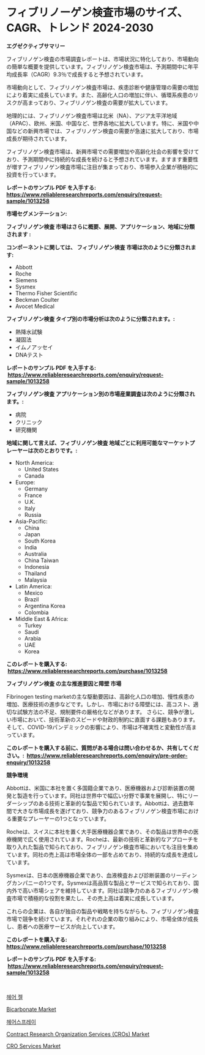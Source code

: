 <p><h1>フィブリノーゲン検査市場のサイズ、CAGR、トレンド 2024-2030</h1></p><p><strong>エグゼクティブサマリー</strong></p>
<p><p>フィブリノゲン検査の市場調査レポートは、市場状況に特化しており、市場動向の簡単な概要を提供しています。フィブリノゲン検査市場は、予測期間中に年平均成長率（CAGR）9.3％で成長すると予想されています。</p><p>市場動向として、フィブリノゲン検査市場は、疾患診断や健康管理の需要の増加により着実に成長しています。また、高齢化人口の増加に伴い、循環系疾患のリスクが高まっており、フィブリノゲン検査の需要が拡大しています。</p><p>地理的には、フィブリノゲン検査市場は北米（NA）、アジア太平洋地域（APAC）、欧州、米国、中国など、世界各地に拡大しています。特に、米国や中国などの新興市場では、フィブリノゲン検査の需要が急速に拡大しており、市場成長が期待されています。</p><p>フィブリノゲン検査市場は、新興市場での需要増加や高齢化社会の影響を受けており、予測期間中に持続的な成長を続けると予想されています。ますます重要性が増すフィブリノゲン検査市場に注目が集まっており、市場参入企業が積極的に投資を行っています。</p></p>
<p><strong>レポートのサンプル PDF を入手する: <a href="https://www.reliableresearchreports.com/enquiry/request-sample/1013258">https://www.reliableresearchreports.com/enquiry/request-sample/1013258</a></strong></p>
<p><strong>市場セグメンテーション:</strong></p>
<p><strong> フィブリノゲン検査 市場はさらに概要、展開、アプリケーション、地域に分類されます :</strong></p>
<p><strong>コンポーネントに関しては、 フィブリノゲン検査 市場は次のように分類されます: &nbsp;</strong></p>
<p><ul><li>Abbott</li><li>Roche</li><li>Siemens</li><li>Sysmex</li><li>Thermo Fisher Scientific</li><li>Beckman Coulter</li><li>Avocet Medical</li></ul></p>
<p><strong> フィブリノゲン検査 タイプ別の市場分析は次のように分類されます。:</strong></p>
<p><ul><li>熱降水試験</li><li>凝固法</li><li>イムノアッセイ</li><li>DNAテスト</li></ul></p>
<p><strong>レポートのサンプル PDF を入手する: &nbsp;<a href="https://www.reliableresearchreports.com/enquiry/request-sample/1013258">https://www.reliableresearchreports.com/enquiry/request-sample/1013258</a></strong></p>
<p><strong> フィブリノゲン検査 アプリケーション別の市場産業調査は次のように分類されます。:</strong></p>
<p><ul><li>病院</li><li>クリニック</li><li>研究機関</li></ul></p>
<p><strong>地域に関して言えば、フィブリノゲン検査 地域ごとに利用可能なマーケットプレーヤーは次のとおりです。:</strong></p>
<p><ul>
    <li>
        North America:
        <ul>
            <li>United States</li>
            <li>Canada</li>
        </ul>
    </li>
    <li>
        Europe:
        <ul>
            <li>Germany</li>
            <li>France</li>
            <li>U.K.</li>
            <li>Italy</li>
            <li>Russia</li>
        </ul>
    </li>
    <li>
        Asia-Pacific:
        <ul>
            <li>China</li>
            <li>Japan</li>
            <li>South Korea</li>
            <li>India</li>
            <li>Australia</li>
            <li>China Taiwan</li>
            <li>Indonesia</li>
            <li>Thailand</li>
            <li>Malaysia</li>
        </ul>
    </li>
    <li>
        Latin America:
        <ul>
            <li>Mexico</li>
            <li>Brazil</li>
            <li>Argentina Korea</li>
            <li>Colombia</li>
        </ul>
    </li>
    <li>
        Middle East & Africa:
        <ul>
            <li>Turkey</li>
            <li>Saudi</li>
            <li>Arabia</li>
            <li>UAE</li>
            <li>Korea</li>
        </ul>
    </li>
    </ul></p>
<p><strong>このレポートを購入する: &nbsp;<a href="https://www.reliableresearchreports.com/purchase/1013258">https://www.reliableresearchreports.com/purchase/1013258</a></strong></p>
<p><strong>フィブリノゲン検査 の主な推進要因と障壁 市場</strong></p>
<p><p>Fibrinogen testing marketの主な駆動要因は、高齢化人口の増加、慢性疾患の増加、医療技術の進歩などです。しかし、市場における障壁には、高コスト、適切な試験方法の不足、規制要件の厳格化などがあります。 さらに、競争が激しい市場において、技術革新のスピードや財政的制約に直面する課題もあります。そして、COVID-19パンデミックの影響により、市場は不確実性と変動性が高まっています。</p></p>
<p><strong>このレポートを購入する前に、質問がある場合は問い合わせるか、共有してください。:&nbsp; <a href="https://www.reliableresearchreports.com/enquiry/pre-order-enquiry/1013258">https://www.reliableresearchreports.com/enquiry/pre-order-enquiry/1013258</a></strong></p>
<p><strong>競争環境</strong></p>
<p><p>Abbottは、米国に本社を置く多国籍企業であり、医療機器および診断装置の開発と製造を行っています。同社は世界中で幅広い分野で事業を展開し、特にリーダーシップのある技術と革新的な製品で知られています。Abbottは、過去数年間で大きな市場成長を遂げており、競争力のあるフィブリノゲン検査市場における重要なプレーヤーの1つとなっています。</p><p>Rocheは、スイスに本社を置く大手医療機器企業であり、その製品は世界中の医療機関で広く使用されています。Rocheは、最新の技術と革新的なアプローチを取り入れた製品で知られており、フィブリノゲン検査市場においても注目を集めています。同社の売上高は市場全体の一部を占めており、持続的な成長を達成しています。</p><p>Sysmexは、日本の医療機器企業であり、血液検査および診断装置のリーディングカンパニーの1つです。Sysmexは高品質な製品とサービスで知られており、国内外で高い市場シェアを維持しています。同社は競争力のあるフィブリノゲン検査市場で積極的な役割を果たし、その売上高は着実に成長しています。</p><p>これらの企業は、各自が独自の製品や戦略を持ちながらも、フィブリノゲン検査市場で競争を続けています。それぞれの企業の取り組みにより、市場全体が成長し、患者への医療サービスが向上しています。</p></p>
<p><strong>このレポートを購入する: &nbsp; <a href="https://www.reliableresearchreports.com/purchase/1013258">https://www.reliableresearchreports.com/purchase/1013258</a></strong></p>
<p><strong>レポートのサンプル PDF を入手する: &nbsp;<a href="https://www.reliableresearchreports.com/enquiry/request-sample/1013258">https://www.reliableresearchreports.com/enquiry/request-sample/1013258</a></strong><strong></strong></p>
<p>&nbsp;</p>
<p><p><a href="https://github.com/vs019sa3m8x/Market-Research-Report-List-1/blob/main/3646942193895.md">헤어 젤</a></p><p><a href="https://github.com/gulaimolin/Market-Research-Report-List-3/blob/main/bicarbonate-market.md">Bicarbonate Market</a></p><p><a href="https://github.com/lzrvbyqzftro57/Market-Research-Report-List-1/blob/main/5882140193894.md">헤어스프레이</a></p><p><a href="https://issuu.com/reportprime-2/docs/contract-research-organization-services-cros-marke">Contract Research Organization Services (CROs) Market</a></p><p><a href="https://issuu.com/reportprime-2/docs/cro-services-market-size-2030.pptx">CRO Services Market</a></p></p>